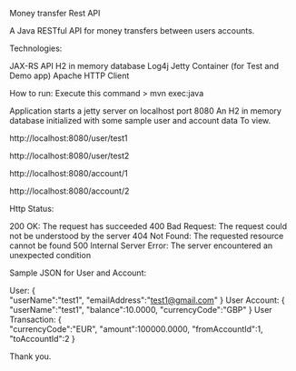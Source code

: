 Money transfer Rest API

A Java RESTful API for money transfers between users accounts.

Technologies:

JAX-RS API
H2 in memory database
Log4j
Jetty Container (for Test and Demo app)
Apache HTTP Client


How to run:
Execute this command > 
mvn exec:java

Application starts a jetty server on localhost port 8080 An H2 in memory database 
initialized with some sample user and account data To view.

http://localhost:8080/user/test1


http://localhost:8080/user/test2


http://localhost:8080/account/1


http://localhost:8080/account/2


Http Status:

200 OK: The request has succeeded
400 Bad Request: The request could not be understood by the server 
404 Not Found: The requested resource cannot be found
500 Internal Server Error: The server encountered an unexpected condition 

Sample JSON for User and Account:

User:
{  
  "userName":"test1",
  "emailAddress":"test1@gmail.com"
} 
User Account:
{  
   "userName":"test1",
   "balance":10.0000,
   "currencyCode":"GBP"
}
User Transaction:
{  
   "currencyCode":"EUR",
   "amount":100000.0000,
   "fromAccountId":1,
   "toAccountId":2
}



Thank you.
